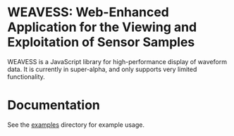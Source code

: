 # WEAVESS: Web-Enhanced Application for the Viewing and Exploitation of Sensor Samples

WEAVESS is a JavaScript library for high-performance display of waveform data. It is currently in super-alpha, and only supports very limited functionality.

# Documentation

See the [examples](examples) directory for example usage. 
